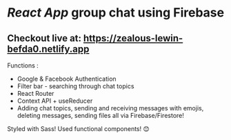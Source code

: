 # *React App* group chat using Firebase 

## **Checkout live at:** https://zealous-lewin-befda0.netlify.app

Functions :

* Google & Facebook Authentication
* Filter bar - searching through chat topics
* React Router
* Context API + useReducer
* Adding chat topics, sending and receiving messages with emojis, deleting messages, sending files all via Firebase/Firestore! 

Styled with Sass! Used functional components! 😊





